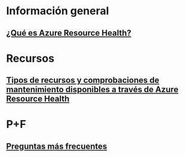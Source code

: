 # Información general
## [¿Qué es Azure Resource Health?](resource-health-overview.md)
# Recursos
## [Tipos de recursos y comprobaciones de mantenimiento disponibles a través de Azure Resource Health](resource-health-checks-resource-types.md)
# P+F
## [Preguntas más frecuentes](resource-health-faq.md)
